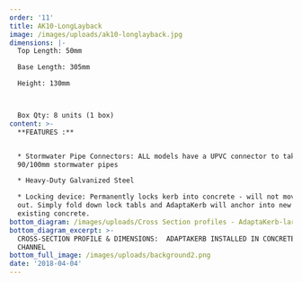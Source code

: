 ```yaml
---
order: '11'
title: AK10-LongLayback
image: /images/uploads/ak10-longlayback.jpg
dimensions: |-
  Top Length: 50mm

  Base Length: 305mm

  Height: 130mm



  Box Qty: 8 units (1 box)
content: >-
  **FEATURES :**


  * Stormwater Pipe Connectors: ALL models have a UPVC connector to take either
  90/100mm stormwater pipes

  * Heavy-Duty Galvanized Steel

  * Locking device: Permanently locks kerb into concrete - will not move or pop
  out. Simply fold down lock tabls and AdaptaKerb will anchor into new or
  existing concrete.
bottom_diagram: /images/uploads/Cross Section profiles - AdaptaKerb-large.png
bottom_diagram_excerpt: >-
  CROSS-SECTION PROFILE & DIMENSIONS:  ADAPTAKERB INSTALLED IN CONCRETE KERB &
  CHANNEL
bottom_full_image: /images/uploads/background2.png
date: '2018-04-04'
---
```


